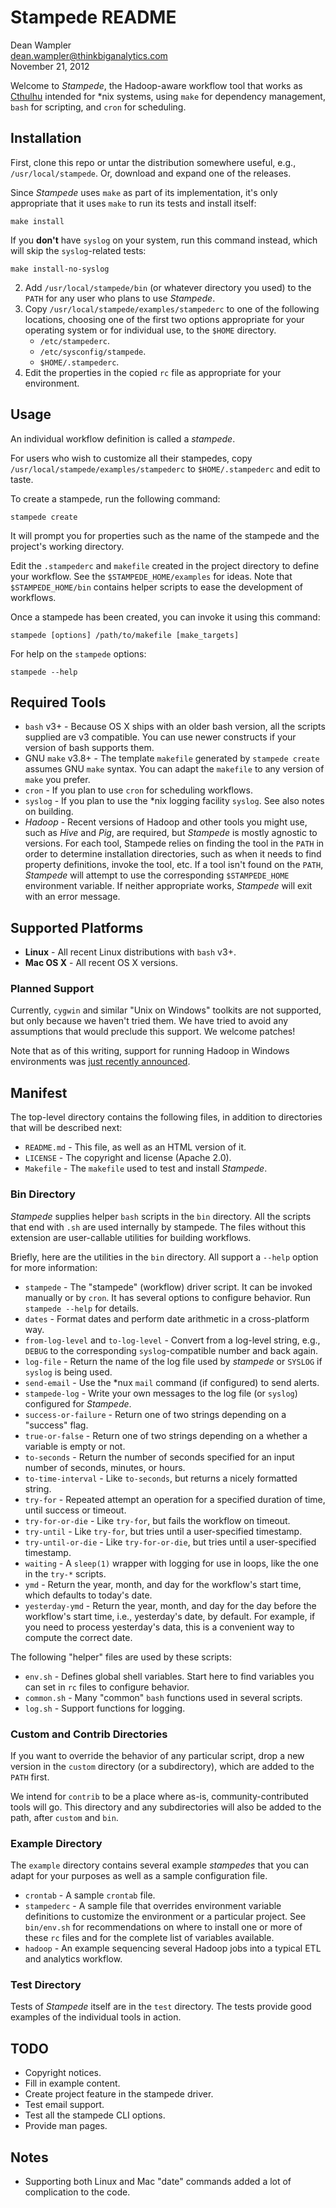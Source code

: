 # Stampede README

Dean Wampler<br/>
[dean.wampler@thinkbiganalytics.com](mailto:dean.wampler@thinkbiganalytics.com)<br/>
November 21, 2012

Welcome to *Stampede*, the Hadoop-aware workflow tool that works as [Cthulhu](http://en.wikipedia.org/wiki/Cthulhu) intended for *nix systems, using `make` for dependency management, `bash` for scripting, and `cron` for scheduling.

## Installation

First, clone this repo or untar the distribution somewhere useful, e.g., `/usr/local/stampede`. Or, download and expand one of the releases.

Since *Stampede* uses `make` as part of its implementation, it's only appropriate that it uses `make` to run its tests and install itself:

    make install

If you **don't** have `syslog` on your system, run this command instead, which will skip the `syslog`-related tests:

    make install-no-syslog

2. Add `/usr/local/stampede/bin` (or whatever directory you used) to the `PATH` for any user who plans to use *Stampede*.
3. Copy `/usr/local/stampede/examples/stampederc` to one of the following locations, choosing one of the first two options appropriate for your operating system or for individual use, to the `$HOME` directory.
    * `/etc/stampederc`.
    * `/etc/sysconfig/stampede`.
    * `$HOME/.stampederc`.
4. Edit the properties in the copied `rc` file as appropriate for your environment.

## Usage

An individual workflow definition is called a *stampede*. 

For users who wish to customize all their stampedes, copy `/usr/local/stampede/examples/stampederc` to `$HOME/.stampederc` and edit to taste.

To create a stampede, run the following command:

    stampede create

It will prompt you for properties such as the name of the stampede and the project's working directory.

Edit the `.stampederc` and `makefile` created in the project directory to define your workflow. See the `$STAMPEDE_HOME/examples` for ideas. Note that `$STAMPEDE_HOME/bin` contains helper scripts to ease the development of workflows.

Once a stampede has been created, you can invoke it using this command:

    stampede [options] /path/to/makefile [make_targets]

For help on the `stampede` options:

    stampede --help

## Required Tools

* `bash` v3+ - Because OS X ships with an older bash version, all the scripts supplied are v3 compatible. You can use newer constructs if your version of bash supports them.
* GNU `make` v3.8+ - The template `makefile` generated by `stampede create` assumes GNU `make` syntax. You can adapt the `makefile` to any version of `make` you prefer.
* `cron` - If you plan to use `cron` for scheduling workflows.
* `syslog` - If you plan to use the *nix logging facility `syslog`. See also notes on building.
* *Hadoop* - Recent versions of Hadoop and other tools you might use, such as *Hive* and *Pig*, are required, but *Stampede* is mostly agnostic to versions. For each tool, Stampede relies on finding the tool in the `PATH` in order to determine installation directories, such as when it needs to find property definitions, invoke the tool, etc. If a tool isn't found on the `PATH`, *Stampede* will attempt to use the corresponding `$STAMPEDE_HOME` environment variable. If neither appropriate works, *Stampede* will exit with an error message.
 
## Supported Platforms

* **Linux** - All recent Linux distributions with `bash` v3+.
* **Mac OS X** - All recent OS X versions.

### Planned Support

Currently, `cygwin` and similar "Unix on Windows" toolkits are not supported, but only because we haven't tried them. We have tried to avoid any assumptions that would preclude this support. We welcome patches!

Note that as of this writing, support for running Hadoop in Windows environments was [just recently announced](https://www.hadooponazure.com/).

## Manifest

The top-level directory contains the following files, in addition to directories that will be described next:

* `README.md` - This file, as well as an HTML version of it.
* `LICENSE` - The copyright and license (Apache 2.0).
* `Makefile` - The `makefile` used to test and install *Stampede*.

### Bin Directory

*Stampede* supplies helper `bash` scripts in the `bin` directory. All the scripts that end with `.sh` are used internally by stampede. The files without this extension are user-callable utilities for building workflows.

Briefly, here are the utilities in the `bin` directory. All support a `--help` option for more information:

* `stampede` - The "stampede" (workflow) driver script. It can be invoked manually or by `cron`. It has several options to configure behavior. Run `stampede --help` for details.
* `dates` - Format dates and perform date arithmetic in a cross-platform way.
* `from-log-level` and `to-log-level` - Convert from a log-level string, e.g., `DEBUG` to the corresponding `syslog`-compatible number and back again.
* `log-file` - Return the name of the log file used by *stampede* or `SYSLOG` if `syslog` is being used.
* `send-email` - Use the *nux `mail` command (if configured) to send alerts.
* `stampede-log` - Write your own messages to the log file (or `syslog`) configured for *Stampede*.
* `success-or-failure` - Return one of two strings depending on a "success" flag.
* `true-or-false` - Return one of two strings depending on a whether a variable is empty or not.
* `to-seconds` - Return the number of seconds specified for an input number of seconds, minutes, or hours.
* `to-time-interval` - Like `to-seconds`, but returns a nicely formatted string.
* `try-for` - Repeated attempt an operation for a specified duration of time, until success or timeout.
* `try-for-or-die` - Like `try-for`, but fails the workflow on timeout.
* `try-until` - Like `try-for`, but tries until a user-specified timestamp.
* `try-until-or-die` - Like `try-for-or-die`, but tries until a user-specified timestamp.
* `waiting` - A `sleep(1)` wrapper with logging for use in loops, like the one in the `try-*` scripts.
* `ymd` - Return the year, month, and day for the workflow's start time, which defaults to today's date.
* `yesterday-ymd` - Return the year, month, and day for the day before the workflow's start time, i.e., yesterday's date, by default. For example, if you need to process yesterday's data, this is a convenient way to compute the correct date.

The following "helper" files are used by these scripts:

* `env.sh` - Defines global shell variables. Start here to find variables you can set in `rc` files to configure behavior.
* `common.sh` - Many "common" `bash` functions used in several scripts.
* `log.sh` - Support functions for logging.

### Custom and Contrib Directories

If you want to override the behavior of any particular script, drop a new version in the `custom` directory (or a subdirectory), which are added to the `PATH` first.

We intend for `contrib` to be a place where as-is, community-contributed tools will go. This directory and any subdirectories will also be added to the path, after `custom` and `bin`.

### Example Directory

The `example` directory contains several example *stampedes* that you can adapt for your purposes as well as a sample configuration file.

* `crontab` - A sample `crontab` file.
* `stampederc` - A sample file that overrides environment variable definitions to customize the environment or a particular project. See `bin/env.sh` for recommendations on where to install one or more of these `rc` files and for the complete list of variables available.
* `hadoop` - An example sequencing several Hadoop jobs into a typical ETL and analytics workflow.
 
### Test Directory

Tests of *Stampede* itself are in the `test` directory. The tests provide good examples of the individual tools in action.

## TODO

* Copyright notices.
* Fill in example content.
* Create project feature in the stampede driver.
* Test email support.
* Test all the stampede CLI options.
* Provide man pages.
 
## Notes

* Supporting both Linux and Mac "date" commands added a lot of complication to the code. 